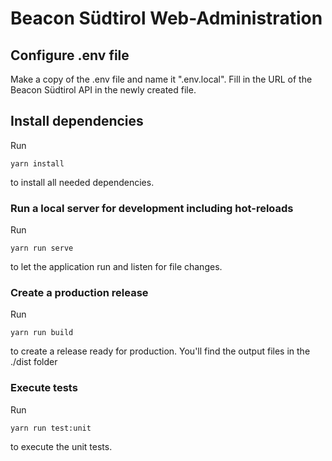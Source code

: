# Beacon Südtirol Web-Administration

## Configure .env file
Make a copy of the .env file and name it ".env.local".
Fill in the URL of the Beacon Südtirol API in the newly created file.

## Install dependencies
Run
```
yarn install
```
to install all needed dependencies.

### Run a local server for development including hot-reloads
Run
```
yarn run serve
```
to let the application run and listen for file changes.

### Create a production release
Run
```
yarn run build
```
to create a release ready for production. You'll find the output files in the ./dist folder

### Execute tests
Run
```
yarn run test:unit
```
to execute the unit tests.
